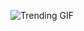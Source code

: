 ![Trending GIF](https://media4.giphy.com/media/v1.Y2lkPThiYjIxNzcyNXFkOWs2a2dmenFjbHJqNm00N2N2amMzcnNnY2Q5ejY3bmV6djhmMyZlcD12MV9naWZzX3NlYXJjaCZjdD1n/xUPGcEliCc7bETyfO8/giphy.gif)
